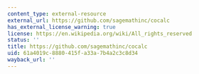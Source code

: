 ```yaml
---
content_type: external-resource
external_url: https://github.com/sagemathinc/cocalc
has_external_license_warning: true
license: https://en.wikipedia.org/wiki/All_rights_reserved
status: ''
title: https://github.com/sagemathinc/cocalc
uid: 61a4019c-8880-415f-a33a-7b4a2c3c8d34
wayback_url: ''
---
```


